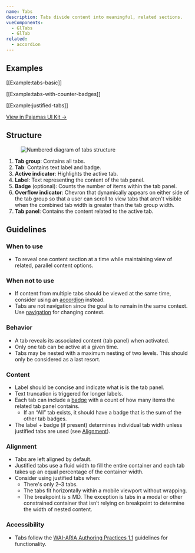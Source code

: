 ```yaml
---
name: Tabs
description: Tabs divide content into meaningful, related sections.
vueComponents:
  - GlTabs
  - GlTab
related:
  - accordion
---
```


## Examples

[[Example:tabs-basic]]

[[Example:tabs-with-counter-badges]]

[[Example:justified-tabs]]

[View in Pajamas UI Kit →](https://www.figma.com/file/qEddyqCrI7kPSBjGmwkZzQ/Component-library?node-id=425%3A138)

## Structure

<figure class="figure" role="figure" aria-label="Tabs structure">
  <img class="figure-img" src="/img/tabs-structure.svg" alt="Numbered diagram of tabs structure" role="img" />
</figure>

1. **Tab group**: Contains all tabs.
1. **Tab**: Contains text label and badge.
1. **Active indicator**: Highlights the active tab.
1. **Label**: Text representing the content of the tab panel.
1. **Badge** (optional): Counts the number of items within the tab panel.
1. **Overflow indicator**: Chevron that dynamically appears on either side of the tab group so that a user can scroll to view tabs that aren't visible when the combined tab width is greater than the tab group width.
1. **Tab panel**: Contains the content related to the active tab.

## Guidelines

### When to use

-  To reveal one content section at a time while maintaining view of related, parallel content options.

### When not to use

- If content from multiple tabs should be viewed at the same time, consider using an [accordion](/components/accordion) instead.
- Tabs are not navigation since the goal is to remain in the same context. Use [navigation](/regions/navigation) for changing context.

### Behavior

- A tab reveals its associated content (tab panel) when activated.
- Only one tab can be active at a given time.
- Tabs may be nested with a maximum nesting of two levels. This should only be considered as a last resort.

### Content

- Label should be concise and indicate what is is the tab panel.
- Text truncation is triggered for longer labels.
- Each tab can include a [badge](/components/badge) with a count of how many items the related tab panel contains.
  - If an “All” tab exists, it should have a badge that is the sum of the other tab badges.
- The label + badge (if present) determines individual tab width unless justified tabs are used (see [Alignment](#alignment)).

### Alignment

- Tabs are left aligned by default.
- Justified tabs use a fluid width to fill the entire container and each tab takes up an equal percentage of the container width.
- Consider using justified tabs when:
  - There's only 2–3 tabs.
  - The tabs fit horizontally within a mobile viewport without wrapping.
  - The breakpoint is ≤ MD. The exception is tabs in a modal or other constrained container that isn’t relying on breakpoint to determine the width of nested content.

### Accessibility

- Tabs follow the [WAI-ARIA Authoring Practices 1.1](https://www.w3.org/TR/wai-aria-practices-1.1/#tabpanel) guidelines for functionality.
